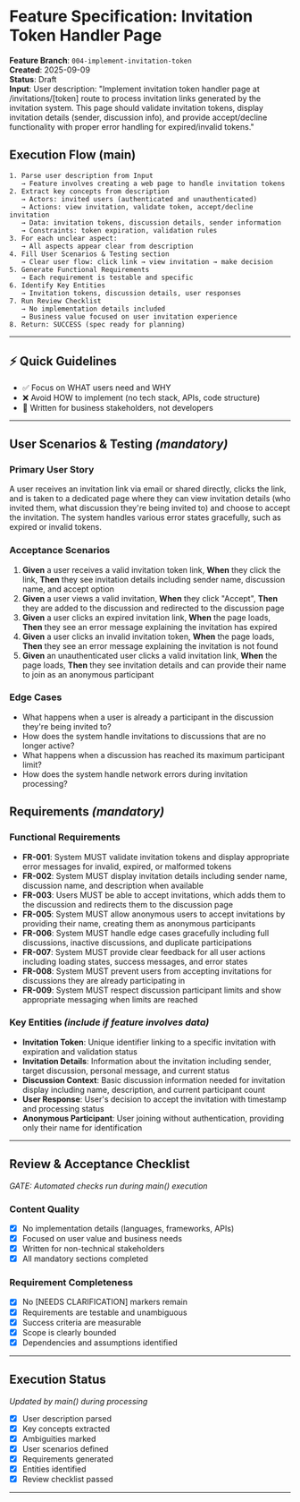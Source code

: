 # Feature Specification: Invitation Token Handler Page

**Feature Branch**: `004-implement-invitation-token`  
**Created**: 2025-09-09  
**Status**: Draft  
**Input**: User description: "Implement invitation token handler page at /invitations/[token] route to process invitation links generated by the invitation system. This page should validate invitation tokens, display invitation details (sender, discussion info), and provide accept/decline functionality with proper error handling for expired/invalid tokens."

## Execution Flow (main)
```
1. Parse user description from Input
   → Feature involves creating a web page to handle invitation tokens
2. Extract key concepts from description
   → Actors: invited users (authenticated and unauthenticated)
   → Actions: view invitation, validate token, accept/decline invitation
   → Data: invitation tokens, discussion details, sender information
   → Constraints: token expiration, validation rules
3. For each unclear aspect:
   → All aspects appear clear from description
4. Fill User Scenarios & Testing section
   → Clear user flow: click link → view invitation → make decision
5. Generate Functional Requirements
   → Each requirement is testable and specific
6. Identify Key Entities
   → Invitation tokens, discussion details, user responses
7. Run Review Checklist
   → No implementation details included
   → Business value focused on user invitation experience
8. Return: SUCCESS (spec ready for planning)
```

---

## ⚡ Quick Guidelines
- ✅ Focus on WHAT users need and WHY
- ❌ Avoid HOW to implement (no tech stack, APIs, code structure)
- 👥 Written for business stakeholders, not developers

---

## User Scenarios & Testing *(mandatory)*

### Primary User Story
A user receives an invitation link via email or shared directly, clicks the link, and is taken to a dedicated page where they can view invitation details (who invited them, what discussion they're being invited to) and choose to accept the invitation. The system handles various error states gracefully, such as expired or invalid tokens.

### Acceptance Scenarios
1. **Given** a user receives a valid invitation token link, **When** they click the link, **Then** they see invitation details including sender name, discussion name, and accept option
2. **Given** a user views a valid invitation, **When** they click "Accept", **Then** they are added to the discussion and redirected to the discussion page
4. **Given** a user clicks an expired invitation link, **When** the page loads, **Then** they see an error message explaining the invitation has expired
5. **Given** a user clicks an invalid invitation token, **When** the page loads, **Then** they see an error message explaining the invitation is not found
6. **Given** an unauthenticated user clicks a valid invitation link, **When** the page loads, **Then** they see invitation details and can provide their name to join as an anonymous participant

### Edge Cases
- What happens when a user is already a participant in the discussion they're being invited to?
- How does the system handle invitations to discussions that are no longer active?
- What happens when a discussion has reached its maximum participant limit?
- How does the system handle network errors during invitation processing?

## Requirements *(mandatory)*

### Functional Requirements
- **FR-001**: System MUST validate invitation tokens and display appropriate error messages for invalid, expired, or malformed tokens
- **FR-002**: System MUST display invitation details including sender name, discussion name, and description when available
- **FR-003**: Users MUST be able to accept invitations, which adds them to the discussion and redirects them to the discussion page
- **FR-005**: System MUST allow anonymous users to accept invitations by providing their name, creating them as anonymous participants
- **FR-006**: System MUST handle edge cases gracefully including full discussions, inactive discussions, and duplicate participations
- **FR-007**: System MUST provide clear feedback for all user actions including loading states, success messages, and error states
- **FR-008**: System MUST prevent users from accepting invitations for discussions they are already participating in
- **FR-009**: System MUST respect discussion participant limits and show appropriate messaging when limits are reached

### Key Entities *(include if feature involves data)*
- **Invitation Token**: Unique identifier linking to a specific invitation with expiration and validation status
- **Invitation Details**: Information about the invitation including sender, target discussion, personal message, and current status
- **Discussion Context**: Basic discussion information needed for invitation display including name, description, and current participant count
- **User Response**: User's decision to accept the invitation with timestamp and processing status
- **Anonymous Participant**: User joining without authentication, providing only their name for identification

---

## Review & Acceptance Checklist
*GATE: Automated checks run during main() execution*

### Content Quality
- [x] No implementation details (languages, frameworks, APIs)
- [x] Focused on user value and business needs
- [x] Written for non-technical stakeholders
- [x] All mandatory sections completed

### Requirement Completeness
- [x] No [NEEDS CLARIFICATION] markers remain
- [x] Requirements are testable and unambiguous  
- [x] Success criteria are measurable
- [x] Scope is clearly bounded
- [x] Dependencies and assumptions identified

---

## Execution Status
*Updated by main() during processing*

- [x] User description parsed
- [x] Key concepts extracted
- [x] Ambiguities marked
- [x] User scenarios defined
- [x] Requirements generated
- [x] Entities identified
- [x] Review checklist passed

---